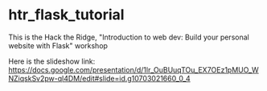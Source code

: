 # htr_flask_tutorial
This is the Hack the Ridge, "Introduction to web dev: Build your personal website with Flask" workshop

Here is the slideshow link: https://docs.google.com/presentation/d/1lr_OuBUuqTOu_EX7OEz1pMUO_WNZiqskSv2pw-ql4DM/edit#slide=id.g10703021660_0_4
